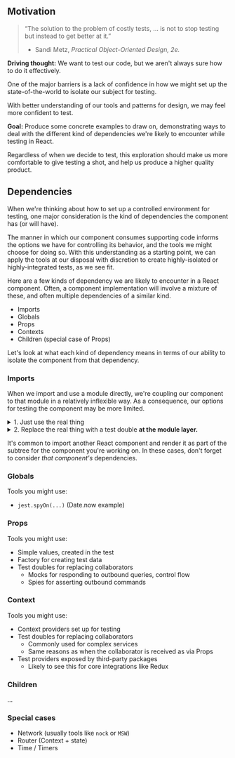 ## Motivation

> “The solution to the problem of costly tests, ... is not to stop testing but
> instead to get better at it.”
>
> - Sandi Metz, _Practical Object-Oriented Design, 2e._

**Driving thought:** We want to test our code, but we aren't always sure how to
do it effectively.

One of the major barriers is a lack of confidence in how we might set up the
state-of-the-world to isolate our subject for testing.

With better understanding of our tools and patterns for design, we may feel more
confident to test.

**Goal:** Produce some concrete examples to draw on, demonstrating ways to deal
with the different kind of dependencies we're likely to encounter while testing
in React.

Regardless of when we decide to test, this exploration should make us more
comfortable to give testing a shot, and help us produce a higher quality
product.

## Dependencies

When we're thinking about how to set up a controlled environment for testing,
one major consideration is the kind of dependencies the component has (or will
have).

The manner in which our component consumes supporting code informs the options
we have for controlling its behavior, and the tools we might choose for doing
so. With this understanding as a starting point, we can apply the tools at our
disposal with discretion to create highly-isolated or highly-integrated tests,
as we see fit.

Here are a few kinds of dependency we are likely to encounter in a React
component. Often, a component implementation will involve a mixture of these,
and often multiple dependencies of a similar kind.

- Imports
- Globals
- Props
- Contexts
- Children (special case of Props)

Let's look at what each kind of dependency means in terms of our ability to
isolate the component from that dependency.

### Imports

When we import and use a module directly, we're coupling our component to that
module in a relatively inflexible way. As a consequence, our options for testing
the component may be more limited.

<details>
<summary>
1. Just use the real thing
</summary>

There's nothing inherently wrong with consuming a dependency directly via
`import`. In some cases, it may be desirable to fully integrate with the real
thing.

Think of a package like `@material-ui/core` that provides many re-usable
components. Or perhaps a component you've defined as part of your own design
system, like a custom `Button`.

</details>

<details>
<summary>
2. Replace the real thing with a test double <strong>at the module layer.</strong>
</summary>

Jest provides this utility through `jest.mock('<module / path>')`. It hooks into
the module system so that whenever your module under test calls
`import ... from '<module>'`, it receives the value you provide for testing,
instead of the real value exported from the module.

See:
[`jest.mock` documentation](https://jestjs.io/docs/jest-object#jestmockmodulename-factory-options)

The `testdouble` package offers a similar tool via `td.replace('...')`.

See:
[`td.replace` documentation](https://github.com/testdouble/testdouble.js#tdreplace-and-tdreplaceesm-for-replacing-dependencies)

> **Recommendation**: Use module replacement sparingly. Dependencies consumed by
> import tend to be the things that you actually do want to integrate with, even
> when isolating the component for testing.
>
> Consider if the dependency might benefit from designing the component to use
> some other method of consumption.

</details>

It's common to import another React component and render it as part of the
subtree for the component you're working on. In these cases, don't forget to
consider _that component's_ dependencies.

### Globals

Tools you might use:

- `jest.spyOn(...)` (Date.now example)

### Props

Tools you might use:

- Simple values, created in the test
- Factory for creating test data
- Test doubles for replacing collaborators
  - Mocks for responding to outbound queries, control flow
  - Spies for asserting outbound commands

### Context

Tools you might use:

- Context providers set up for testing
- Test doubles for replacing collaborators
  - Commonly used for complex services
  - Same reasons as when the collaborator is received as via Props
- Test providers exposed by third-party packages
  - Likely to see this for core integrations like Redux

### Children

...

### Special cases

- Network (usually tools like `nock` or `MSW`)
- Router (Context + state)
- Time / Timers
